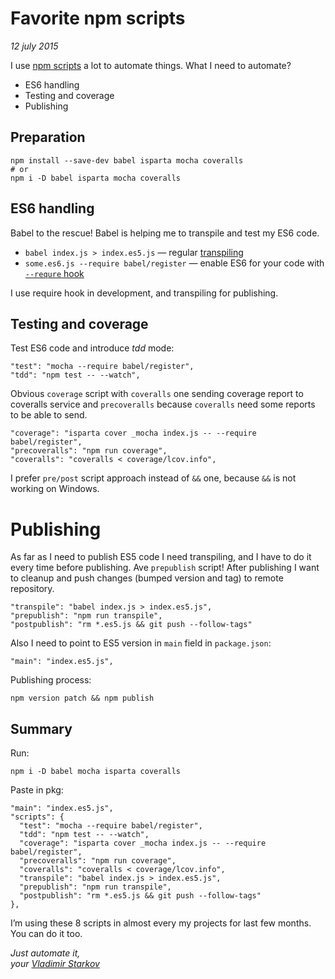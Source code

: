 # Favorite npm scripts

_12 july 2015_

I use [npm scripts](/npm-scripts-basics/) a lot to automate things. What I need to automate?

* ES6 handling
* Testing and coverage
* Publishing

## Preparation

    npm install --save-dev babel isparta mocha coveralls
    # or
    npm i -D babel isparta mocha coveralls

## ES6 handling

Babel to the rescue! Babel is helping me to transpile and test my ES6 code.

* `babel index.js > index.es5.js` — regular [transpiling][cli]
* `some.es6.js --require babel/register` — enable ES6 for your code with [`--requre` hook][require]

I use require hook in development, and transpiling for publishing.

[cli]: https://babeljs.io/docs/usage/cli/
[require]: https://babeljs.io/docs/usage/require/

## Testing and coverage

Test ES6 code and introduce _tdd_ mode:

    "test": "mocha --require babel/register",
    "tdd": "npm test -- --watch",

Obvious `coverage` script with `coveralls` one sending coverage report to coveralls service and `precoveralls` because `coveralls` need some reports to be able to send.

    "coverage": "isparta cover _mocha index.js -- --require babel/register",
    "precoveralls": "npm run coverage",
    "coveralls": "coveralls < coverage/lcov.info",

I prefer `pre/post` script approach instead of `&&` one, because `&&` is not working on Windows.

# Publishing

As far as I need to publish ES5 code I need transpiling, and I have to do it every time before publishing. Ave `prepublish` script! After publishing I want to cleanup and push changes (bumped version and tag) to remote repository.

    "transpile": "babel index.js > index.es5.js",
    "prepublish": "npm run transpile",
    "postpublish": "rm *.es5.js && git push --follow-tags"

Also I need to point to ES5 version in `main` field in `package.json`:

    "main": "index.es5.js",

Publishing process:

    npm version patch && npm publish

## Summary

Run:

    npm i -D babel mocha isparta coveralls

Paste in pkg:

    "main": "index.es5.js",
    "scripts": {
      "test": "mocha --require babel/register",
      "tdd": "npm test -- --watch",
      "coverage": "isparta cover _mocha index.js -- --require babel/register",
      "precoveralls": "npm run coverage",
      "coveralls": "coveralls < coverage/lcov.info",
      "transpile": "babel index.js > index.es5.js",
      "prepublish": "npm run transpile",
      "postpublish": "rm *.es5.js && git push --follow-tags"
    },

I’m using these 8 scripts in almost every my projects for last few months. You can do it too.

_Just automate it,  
your [Vladimir Starkov](https://iamstarkov.com/)_
